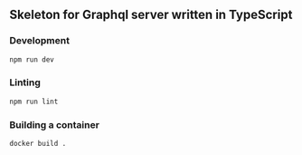 ## Skeleton for Graphql server written in TypeScript

### Development

```bash
npm run dev
```


### Linting

```bash
npm run lint
```

### Building a container

```bash
docker build .
```
